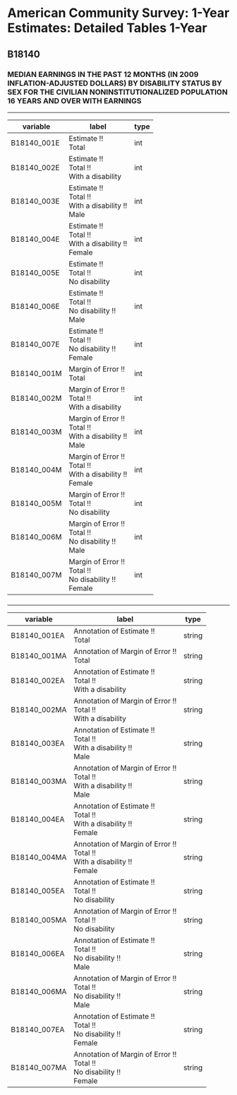 # American Community Survey: 1-Year Estimates: Detailed Tables 1-Year

## B18140

### MEDIAN EARNINGS IN THE PAST 12 MONTHS (IN 2009 INFLATION-ADJUSTED DOLLARS) BY DISABILITY STATUS BY SEX FOR THE CIVILIAN NONINSTITUTIONALIZED POPULATION 16 YEARS AND OVER WITH EARNINGS

___

| variable | label | type |
| ----- | ----- | ----- |
| B18140_001E | Estimate !!<br>Total | int |
| B18140_002E | Estimate !!<br>Total !!<br>With a disability | int |
| B18140_003E | Estimate !!<br>Total !!<br>With a disability !!<br>Male | int |
| B18140_004E | Estimate !!<br>Total !!<br>With a disability !!<br>Female | int |
| B18140_005E | Estimate !!<br>Total !!<br>No disability | int |
| B18140_006E | Estimate !!<br>Total !!<br>No disability !!<br>Male | int |
| B18140_007E | Estimate !!<br>Total !!<br>No disability !!<br>Female | int |
| B18140_001M | Margin of Error !!<br>Total | int |
| B18140_002M | Margin of Error !!<br>Total !!<br>With a disability | int |
| B18140_003M | Margin of Error !!<br>Total !!<br>With a disability !!<br>Male | int |
| B18140_004M | Margin of Error !!<br>Total !!<br>With a disability !!<br>Female | int |
| B18140_005M | Margin of Error !!<br>Total !!<br>No disability | int |
| B18140_006M | Margin of Error !!<br>Total !!<br>No disability !!<br>Male | int |
| B18140_007M | Margin of Error !!<br>Total !!<br>No disability !!<br>Female | int |
### 

___

| variable | label | type |
| ----- | ----- | ----- |
| B18140_001EA | Annotation of Estimate !!<br>Total | string |
| B18140_001MA | Annotation of Margin of Error !!<br>Total | string |
| B18140_002EA | Annotation of Estimate !!<br>Total !!<br>With a disability | string |
| B18140_002MA | Annotation of Margin of Error !!<br>Total !!<br>With a disability | string |
| B18140_003EA | Annotation of Estimate !!<br>Total !!<br>With a disability !!<br>Male | string |
| B18140_003MA | Annotation of Margin of Error !!<br>Total !!<br>With a disability !!<br>Male | string |
| B18140_004EA | Annotation of Estimate !!<br>Total !!<br>With a disability !!<br>Female | string |
| B18140_004MA | Annotation of Margin of Error !!<br>Total !!<br>With a disability !!<br>Female | string |
| B18140_005EA | Annotation of Estimate !!<br>Total !!<br>No disability | string |
| B18140_005MA | Annotation of Margin of Error !!<br>Total !!<br>No disability | string |
| B18140_006EA | Annotation of Estimate !!<br>Total !!<br>No disability !!<br>Male | string |
| B18140_006MA | Annotation of Margin of Error !!<br>Total !!<br>No disability !!<br>Male | string |
| B18140_007EA | Annotation of Estimate !!<br>Total !!<br>No disability !!<br>Female | string |
| B18140_007MA | Annotation of Margin of Error !!<br>Total !!<br>No disability !!<br>Female | string |

